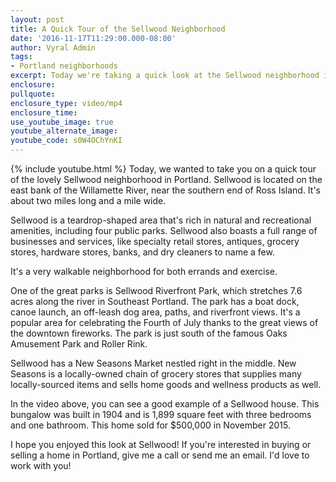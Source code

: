 ```yaml
---
layout: post
title: A Quick Tour of the Sellwood Neighborhood
date: '2016-11-17T11:29:00.000-08:00'
author: Vyral Admin
tags:
- Portland neighborhoods
excerpt: Today we're taking a quick look at the Sellwood neighborhood in Portland, located on the east bank of the Willamette River. It's a walkable neighborhood with tons of great amenities.
enclosure:
pullquote:
enclosure_type: video/mp4
enclosure_time:
use_youtube_image: true
youtube_alternate_image:
youtube_code: s0W4OChYnKI
---
```

{% include youtube.html %}
Today, we wanted to take you on a quick tour of the lovely Sellwood neighborhood in Portland. Sellwood is located on the east bank of the Willamette River, near the southern end of Ross Island. It's about two miles long and a mile wide.

Sellwood is a teardrop-shaped area that's rich in natural and recreational amenities, including four public parks. Sellwood also boasts a full range of businesses and services, like specialty retail stores, antiques, grocery stores, hardware stores, banks, and dry cleaners to name a few.

It's a very walkable neighborhood for both errands and exercise.

One of the great parks is Sellwood Riverfront Park, which stretches 7.6 acres along the river in Southeast Portland. The park has a boat dock, canoe launch, an off-leash dog area, paths, and riverfront views. It's a popular area for celebrating the Fourth of July thanks to the great views of the downtown fireworks. The park is just south of the famous Oaks Amusement Park and Roller Rink.

Sellwood has a New Seasons Market nestled right in the middle. New Seasons is a locally-owned chain of grocery stores that supplies many locally-sourced items and sells home goods and wellness products as well.

In the video above, you can see a good example of a Sellwood house. This bungalow was built in 1904 and is 1,899 square feet with three bedrooms and one bathroom. This home sold for $500,000 in November 2015.

I hope you enjoyed this look at Sellwood! If you're interested in buying or selling a home in Portland, give me a call or send me an email. I'd love to work with you!
